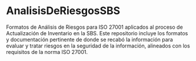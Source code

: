 # AnalisisDeRiesgosSBS
Formatos de Análisis de Riesgos para ISO 27001 aplicados al proceso de Actualización de Inventario en la SBS. Este repositorio incluye los formatos y documentación pertinente de donde se recabó la información para evaluar y tratar riesgos en la seguridad de la información, alineados con los requisitos de la norma ISO 27001.
